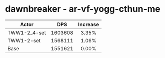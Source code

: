 # dawnbreaker - ar-vf-yogg-cthun-me
| Actor | DPS | Increase |
|---|:---:|:---:|
|TWW1-2_4-set|1603608|3.35%|
|TWW1-2-set|1568111|1.06%|
|Base|1551621|0.00%|
